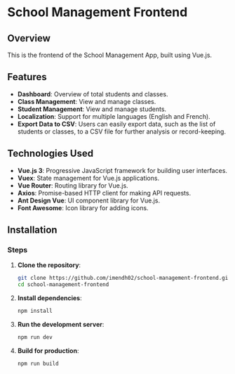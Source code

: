 # School Management Frontend

## Overview

This is the frontend of the School Management App, built using Vue.js.

## Features

- **Dashboard**: Overview of total students and classes.
- **Class Management**: View and manage classes.
- **Student Management**: View and manage students.
- **Localization**: Support for multiple languages (English and French).
- **Export Data to CSV**: Users can easily export data, such as the list of students or classes, to a CSV file for further analysis or record-keeping.

## Technologies Used

- **Vue.js 3**: Progressive JavaScript framework for building user interfaces.
- **Vuex**: State management for Vue.js applications.
- **Vue Router**: Routing library for Vue.js.
- **Axios**: Promise-based HTTP client for making API requests.
- **Ant Design Vue**: UI component library for Vue.js.
- **Font Awesome**: Icon library for adding icons.

## Installation
### Steps

1. **Clone the repository**:
    ```bash
    git clone https://github.com/imendh02/school-management-frontend.git
    cd school-management-frontend
    ```

2. **Install dependencies**:
    ```bash
    npm install
    ```
    
4. **Run the development server**:
    ```bash
    npm run dev
    ```

5. **Build for production**:
    ```bash
    npm run build
    ```

